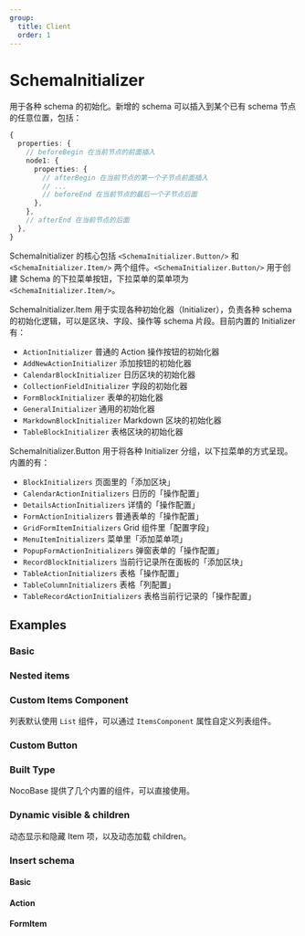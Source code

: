 ```yaml
---
group:
  title: Client
  order: 1
---
```


# SchemaInitializer

用于各种 schema 的初始化。新增的 schema 可以插入到某个已有 schema 节点的任意位置，包括：

```ts
{
  properties: {
    // beforeBegin 在当前节点的前面插入
    node1: {
      properties: {
        // afterBegin 在当前节点的第一个子节点前面插入
        // ...
        // beforeEnd 在当前节点的最后一个子节点后面
      },
    },
    // afterEnd 在当前节点的后面
  },
}
```

SchemaInitializer 的核心包括 `<SchemaInitializer.Button/>` 和 `<SchemaInitializer.Item/>` 两个组件。`<SchemaInitializer.Button/>` 用于创建 Schema 的下拉菜单按钮，下拉菜单的菜单项为 `<SchemaInitializer.Item/>`。

SchemaInitializer.Item 用于实现各种初始化器（Initializer），负责各种 schema 的初始化逻辑，可以是区块、字段、操作等 schema 片段。目前内置的 Initializer 有：

- `ActionInitializer` 普通的 Action 操作按钮的初始化器
- `AddNewActionInitializer` 添加按钮的初始化器
- `CalendarBlockInitializer` 日历区块的初始化器
- `CollectionFieldInitializer` 字段的初始化器
- `FormBlockInitializer` 表单的初始化器
- `GeneralInitializer` 通用的初始化器
- `MarkdownBlockInitializer` Markdown 区块的初始化器
- `TableBlockInitializer` 表格区块的初始化器

SchemaInitializer.Button 用于将各种 Initializer 分组，以下拉菜单的方式呈现。内置的有：

- `BlockInitializers` 页面里的「添加区块」
- `CalendarActionInitializers` 日历的「操作配置」
- `DetailsActionInitializers` 详情的「操作配置」
- `FormActionInitializers` 普通表单的「操作配置」
- `GridFormItemInitializers` Grid 组件里「配置字段」
- `MenuItemInitializers` 菜单里「添加菜单项」
- `PopupFormActionInitializers` 弹窗表单的「操作配置」
- `RecordBlockInitializers` 当前行记录所在面板的「添加区块」
- `TableActionInitializers` 表格「操作配置」
- `TableColumnInitializers` 表格「列配置」
- `TableRecordActionInitializers` 表格当前行记录的「操作配置」

## Examples

### Basic

<code src="./demos/basic.tsx"></code>

### Nested items

<code src="./demos/nested-items.tsx"></code>

### Custom Items Component

列表默认使用 `List` 组件，可以通过 `ItemsComponent` 属性自定义列表组件。

<code src="./demos/custom-items-component.tsx"></code>

### Custom Button

<code src="./demos/custom-button.tsx"></code>

### Built Type

NocoBase 提供了几个内置的组件，可以直接使用。

<code src="./demos/build-type.tsx"></code>

### Dynamic visible & children

动态显示和隐藏 Item 项，以及动态加载 children。

<code src="./demos/dynamic-visible-children.tsx"></code>

### Insert schema

#### Basic

<code src="./demos/insert-schema-basic.tsx"></code>

#### Action

<code src="./demos/insert-schema-action.tsx"></code>

#### FormItem

<code src="./demos/insert-schema-form-item.tsx"></code>
